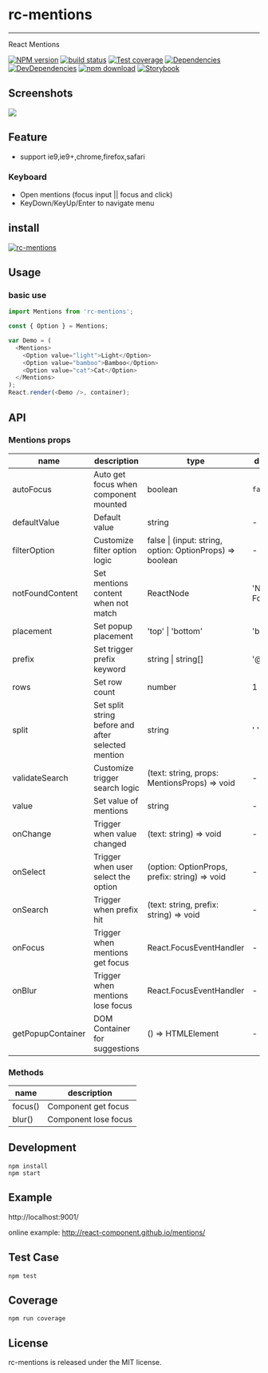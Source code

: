 # rc-mentions
---

React Mentions

[![NPM version][npm-image]][npm-url]
[![build status][travis-image]][travis-url]
[![Test coverage][codecov-image]][codecov-url]
[![Dependencies](https://img.shields.io/david/react-component/mentions.svg?style=flat-square)](https://david-dm.org/react-component/mentions)
[![DevDependencies](https://img.shields.io/david/dev/react-component/mentions.svg?style=flat-square)](https://david-dm.org/react-component/mentions?type=dev)
[![npm download][download-image]][download-url]
[![Storybook](https://gw.alipayobjects.com/mdn/ob_info/afts/img/A*CQXNTZfK1vwAAAAAAAAAAABjAQAAAQ/original)](https://github.com/react-component/mentions)

[Storybook]: https://github.com/storybooks/press/blob/master/badges/storybook.svg
[npm-image]: http://img.shields.io/npm/v/rc-mentions.svg?style=flat-square
[npm-url]: http://npmjs.org/package/rc-mentions
[travis-image]: https://img.shields.io/travis/react-component/mentions.svg?style=flat-square
[travis-url]: https://travis-ci.org/react-component/mentions
[codecov-image]: https://img.shields.io/codecov/c/github/react-component/mentions.svg?style=flat-square
[codecov-url]: https://codecov.io/gh/react-component/mentions/branch/master
[node-image]: https://img.shields.io/badge/node.js-%3E=_0.10-green.svg?style=flat-square
[node-url]: http://nodejs.org/download/
[download-image]: https://img.shields.io/npm/dm/rc-mentions.svg?style=flat-square
[download-url]: https://npmjs.org/package/rc-mentions

## Screenshots

<img src="https://user-images.githubusercontent.com/5378891/57270992-2fd48780-70c0-11e9-91ae-c614d0b49a45.png" />

## Feature

* support ie9,ie9+,chrome,firefox,safari

### Keyboard

* Open mentions (focus input || focus and click)
* KeyDown/KeyUp/Enter to navigate menu

## install

[![rc-mentions](https://nodei.co/npm/rc-mentions.png)](https://npmjs.org/package/rc-mentions)

## Usage

### basic use

```js
import Mentions from 'rc-mentions';

const { Option } = Mentions;

var Demo = (
  <Mentions>
    <Option value="light">Light</Option>
    <Option value="bamboo">Bamboo</Option>
    <Option value="cat">Cat</Option>
  </Mentions>
);
React.render(<Demo />, container);
```

## API

### Mentions props

| name     | description    | type     | default      |
|----------|----------------|----------|--------------|
| autoFocus | Auto get focus when component mounted | boolean | `false` |
| defaultValue | Default value | string | - |
| filterOption | Customize filter option logic | false \| (input: string, option: OptionProps) => boolean | - |
| notFoundContent | Set mentions content when not match | ReactNode | 'Not Found' |
| placement | Set popup placement | 'top' \| 'bottom' | 'bottom' |
| prefix | Set trigger prefix keyword | string \| string[] | '@' |
| rows | Set row count | number | 1 |
| split | Set split string before and after selected mention | string | ' ' |
| validateSearch | Customize trigger search logic | (text: string, props: MentionsProps) => void | - |
| value | Set value of mentions | string | - |
| onChange | Trigger when value changed |(text: string) => void | - |
| onSelect | Trigger when user select the option | (option: OptionProps, prefix: string) => void | - |
| onSearch | Trigger when prefix hit | (text: string, prefix: string) => void | - |
| onFocus | Trigger when mentions get focus | React.FocusEventHandler<HTMLTextAreaElement> | - |
| onBlur | Trigger when mentions lose focus | React.FocusEventHandler<HTMLTextAreaElement> | - |
| getPopupContainer | DOM Container for suggestions | () => HTMLElement | - |

### Methods

| name     | description    |
|----------|----------------|
| focus() | Component get focus |
| blur() | Component lose focus |

## Development

```
npm install
npm start
```

## Example

http://localhost:9001/

online example: http://react-component.github.io/mentions/

## Test Case

```
npm test
```

## Coverage

```
npm run coverage
```


## License

rc-mentions is released under the MIT license.
